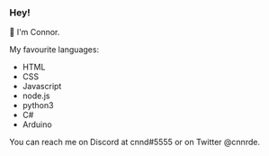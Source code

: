 ### Hey!

👋 I'm Connor.

My favourite languages:
- HTML
- CSS
- Javascript
- node.js
- python3
- C#
- Arduino

You can reach me on Discord at cnnd#5555 or on Twitter @cnnrde.
